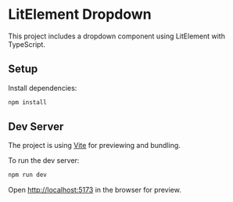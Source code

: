 # LitElement Dropdown

This project includes a dropdown component using LitElement with TypeScript.

## Setup

Install dependencies:

```bash
npm install
```

## Dev Server

The project is using [Vite](https://vitejs.dev) for previewing and bundling.

To run the dev server:

```bash
npm run dev
```

Open [http://localhost:5173](http://localhost:5173) in the browser for preview.
